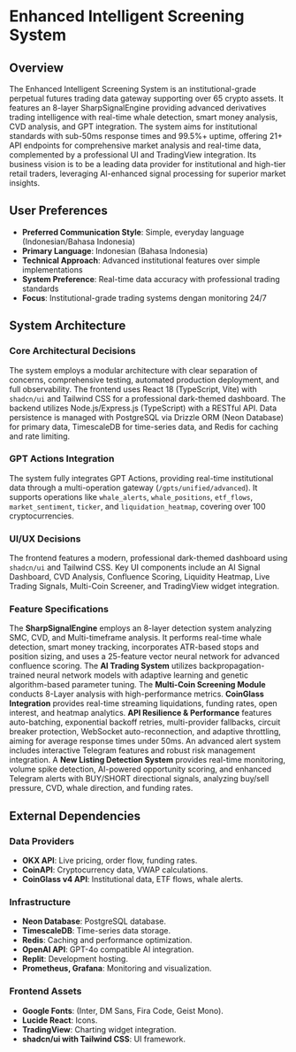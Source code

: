 # Enhanced Intelligent Screening System

## Overview
The Enhanced Intelligent Screening System is an institutional-grade perpetual futures trading data gateway supporting over 65 crypto assets. It features an 8-layer SharpSignalEngine providing advanced derivatives trading intelligence with real-time whale detection, smart money analysis, CVD analysis, and GPT integration. The system aims for institutional standards with sub-50ms response times and 99.5%+ uptime, offering 21+ API endpoints for comprehensive market analysis and real-time data, complemented by a professional UI and TradingView integration. Its business vision is to be a leading data provider for institutional and high-tier retail traders, leveraging AI-enhanced signal processing for superior market insights.

## User Preferences
- **Preferred Communication Style**: Simple, everyday language (Indonesian/Bahasa Indonesia)
- **Primary Language**: Indonesian (Bahasa Indonesia)
- **Technical Approach**: Advanced institutional features over simple implementations
- **System Preference**: Real-time data accuracy with professional trading standards
- **Focus**: Institutional-grade trading systems dengan monitoring 24/7

## System Architecture

### Core Architectural Decisions
The system employs a modular architecture with clear separation of concerns, comprehensive testing, automated production deployment, and full observability. The frontend uses React 18 (TypeScript, Vite) with `shadcn/ui` and Tailwind CSS for a professional dark-themed dashboard. The backend utilizes Node.js/Express.js (TypeScript) with a RESTful API. Data persistence is managed with PostgreSQL via Drizzle ORM (Neon Database) for primary data, TimescaleDB for time-series data, and Redis for caching and rate limiting.

### GPT Actions Integration
The system fully integrates GPT Actions, providing real-time institutional data through a multi-operation gateway (`/gpts/unified/advanced`). It supports operations like `whale_alerts`, `whale_positions`, `etf_flows`, `market_sentiment`, `ticker`, and `liquidation_heatmap`, covering over 100 cryptocurrencies.

### UI/UX Decisions
The frontend features a modern, professional dark-themed dashboard using `shadcn/ui` and Tailwind CSS. Key UI components include an AI Signal Dashboard, CVD Analysis, Confluence Scoring, Liquidity Heatmap, Live Trading Signals, Multi-Coin Screener, and TradingView widget integration.

### Feature Specifications
The **SharpSignalEngine** employs an 8-layer detection system analyzing SMC, CVD, and Multi-timeframe analysis. It performs real-time whale detection, smart money tracking, incorporates ATR-based stops and position sizing, and uses a 25-feature vector neural network for advanced confluence scoring. The **AI Trading System** utilizes backpropagation-trained neural network models with adaptive learning and genetic algorithm-based parameter tuning. The **Multi-Coin Screening Module** conducts 8-Layer analysis with high-performance metrics. **CoinGlass Integration** provides real-time streaming liquidations, funding rates, open interest, and heatmap analytics. **API Resilience & Performance** features auto-batching, exponential backoff retries, multi-provider fallbacks, circuit breaker protection, WebSocket auto-reconnection, and adaptive throttling, aiming for average response times under 50ms. An advanced alert system includes interactive Telegram features and robust risk management integration. A **New Listing Detection System** provides real-time monitoring, volume spike detection, AI-powered opportunity scoring, and enhanced Telegram alerts with BUY/SHORT directional signals, analyzing buy/sell pressure, CVD, whale direction, and funding rates.

## External Dependencies

### Data Providers
- **OKX API**: Live pricing, order flow, funding rates.
- **CoinAPI**: Cryptocurrency data, VWAP calculations.
- **CoinGlass v4 API**: Institutional data, ETF flows, whale alerts.

### Infrastructure
- **Neon Database**: PostgreSQL database.
- **TimescaleDB**: Time-series data storage.
- **Redis**: Caching and performance optimization.
- **OpenAI API**: GPT-4o compatible AI integration.
- **Replit**: Development hosting.
- **Prometheus, Grafana**: Monitoring and visualization.

### Frontend Assets
- **Google Fonts**: (Inter, DM Sans, Fira Code, Geist Mono).
- **Lucide React**: Icons.
- **TradingView**: Charting widget integration.
- **shadcn/ui with Tailwind CSS**: UI framework.